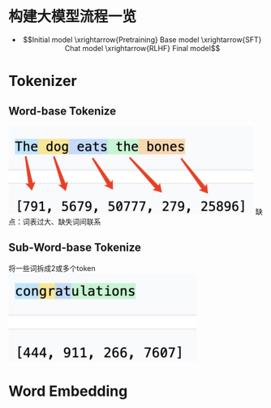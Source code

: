 # 构建大模型流程一览
- $$Initial model \xrightarrow{Pretraining} Base model \xrightarrow{SFT} Chat model \xrightarrow{RLHF} Final model$$

# Tokenizer
## Word-base Tokenize
![alt text](image.png)
缺点：词表过大、缺失词间联系
## Sub-Word-base Tokenize
将一些词拆成2或多个token
![alt text](image-1.png)

# Word Embedding